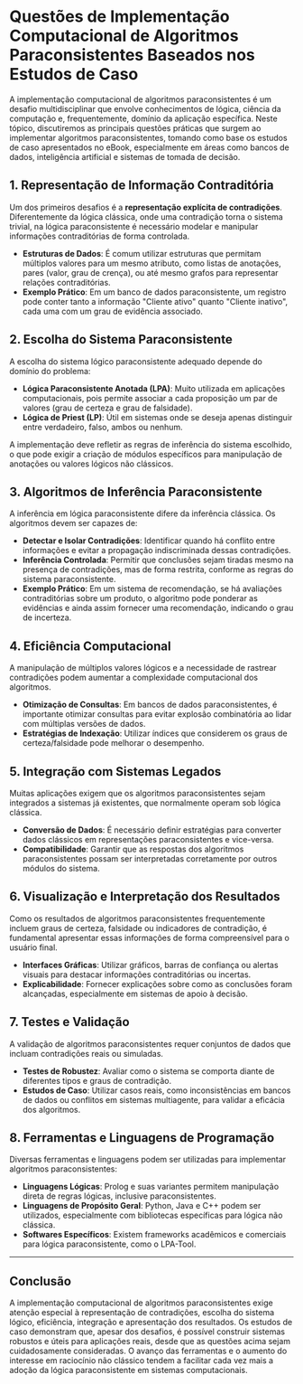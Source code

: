 # Questões de Implementação Computacional de Algoritmos Paraconsistentes Baseados nos Estudos de Caso

A implementação computacional de algoritmos paraconsistentes é um desafio multidisciplinar que envolve conhecimentos de lógica, ciência da computação e, frequentemente, domínio da aplicação específica. Neste tópico, discutiremos as principais questões práticas que surgem ao implementar algoritmos paraconsistentes, tomando como base os estudos de caso apresentados no eBook, especialmente em áreas como bancos de dados, inteligência artificial e sistemas de tomada de decisão.

## 1. Representação de Informação Contraditória

Um dos primeiros desafios é a **representação explícita de contradições**. Diferentemente da lógica clássica, onde uma contradição torna o sistema trivial, na lógica paraconsistente é necessário modelar e manipular informações contraditórias de forma controlada.

- **Estruturas de Dados**: É comum utilizar estruturas que permitam múltiplos valores para um mesmo atributo, como listas de anotações, pares (valor, grau de crença), ou até mesmo grafos para representar relações contraditórias.
- **Exemplo Prático**: Em um banco de dados paraconsistente, um registro pode conter tanto a informação "Cliente ativo" quanto "Cliente inativo", cada uma com um grau de evidência associado.

## 2. Escolha do Sistema Paraconsistente

A escolha do sistema lógico paraconsistente adequado depende do domínio do problema:

- **Lógica Paraconsistente Anotada (LPA)**: Muito utilizada em aplicações computacionais, pois permite associar a cada proposição um par de valores (grau de certeza e grau de falsidade).
- **Lógica de Priest (LP)**: Útil em sistemas onde se deseja apenas distinguir entre verdadeiro, falso, ambos ou nenhum.

A implementação deve refletir as regras de inferência do sistema escolhido, o que pode exigir a criação de módulos específicos para manipulação de anotações ou valores lógicos não clássicos.

## 3. Algoritmos de Inferência Paraconsistente

A inferência em lógica paraconsistente difere da inferência clássica. Os algoritmos devem ser capazes de:

- **Detectar e Isolar Contradições**: Identificar quando há conflito entre informações e evitar a propagação indiscriminada dessas contradições.
- **Inferência Controlada**: Permitir que conclusões sejam tiradas mesmo na presença de contradições, mas de forma restrita, conforme as regras do sistema paraconsistente.
- **Exemplo Prático**: Em um sistema de recomendação, se há avaliações contraditórias sobre um produto, o algoritmo pode ponderar as evidências e ainda assim fornecer uma recomendação, indicando o grau de incerteza.

## 4. Eficiência Computacional

A manipulação de múltiplos valores lógicos e a necessidade de rastrear contradições podem aumentar a complexidade computacional dos algoritmos.

- **Otimização de Consultas**: Em bancos de dados paraconsistentes, é importante otimizar consultas para evitar explosão combinatória ao lidar com múltiplas versões de dados.
- **Estratégias de Indexação**: Utilizar índices que considerem os graus de certeza/falsidade pode melhorar o desempenho.

## 5. Integração com Sistemas Legados

Muitas aplicações exigem que os algoritmos paraconsistentes sejam integrados a sistemas já existentes, que normalmente operam sob lógica clássica.

- **Conversão de Dados**: É necessário definir estratégias para converter dados clássicos em representações paraconsistentes e vice-versa.
- **Compatibilidade**: Garantir que as respostas dos algoritmos paraconsistentes possam ser interpretadas corretamente por outros módulos do sistema.

## 6. Visualização e Interpretação dos Resultados

Como os resultados de algoritmos paraconsistentes frequentemente incluem graus de certeza, falsidade ou indicadores de contradição, é fundamental apresentar essas informações de forma compreensível para o usuário final.

- **Interfaces Gráficas**: Utilizar gráficos, barras de confiança ou alertas visuais para destacar informações contraditórias ou incertas.
- **Explicabilidade**: Fornecer explicações sobre como as conclusões foram alcançadas, especialmente em sistemas de apoio à decisão.

## 7. Testes e Validação

A validação de algoritmos paraconsistentes requer conjuntos de dados que incluam contradições reais ou simuladas.

- **Testes de Robustez**: Avaliar como o sistema se comporta diante de diferentes tipos e graus de contradição.
- **Estudos de Caso**: Utilizar casos reais, como inconsistências em bancos de dados ou conflitos em sistemas multiagente, para validar a eficácia dos algoritmos.

## 8. Ferramentas e Linguagens de Programação

Diversas ferramentas e linguagens podem ser utilizadas para implementar algoritmos paraconsistentes:

- **Linguagens Lógicas**: Prolog e suas variantes permitem manipulação direta de regras lógicas, inclusive paraconsistentes.
- **Linguagens de Propósito Geral**: Python, Java e C++ podem ser utilizados, especialmente com bibliotecas específicas para lógica não clássica.
- **Softwares Específicos**: Existem frameworks acadêmicos e comerciais para lógica paraconsistente, como o LPA-Tool.

---

## Conclusão

A implementação computacional de algoritmos paraconsistentes exige atenção especial à representação de contradições, escolha do sistema lógico, eficiência, integração e apresentação dos resultados. Os estudos de caso demonstram que, apesar dos desafios, é possível construir sistemas robustos e úteis para aplicações reais, desde que as questões acima sejam cuidadosamente consideradas. O avanço das ferramentas e o aumento do interesse em raciocínio não clássico tendem a facilitar cada vez mais a adoção da lógica paraconsistente em sistemas computacionais.